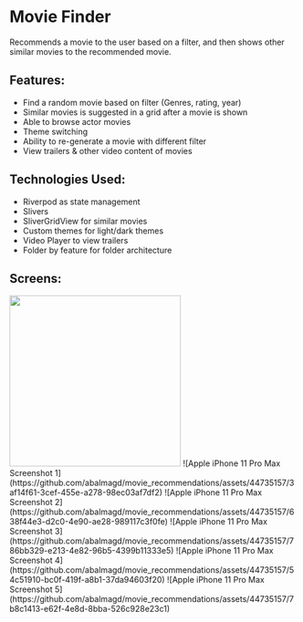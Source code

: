 # Movie Finder
Recommends a movie to the user based on a filter, and then shows other similar movies
to the recommended movie.

## Features: 
- Find a random movie based on filter (Genres, rating, year)
- Similar movies is suggested in a grid after a movie is shown
- Able to browse actor movies
- Theme switching
- Ability to re-generate a movie with different filter
- View trailers & other video content of movies

## Technologies Used:

- Riverpod as state management
- Slivers
- SliverGridView for similar movies
- Custom themes for light/dark themes
- Video Player to view trailers
- Folder by feature for folder architecture

## Screens:
<img src="https://github.com/abalmagd/movie_recommendations/assets/44735157/73846df4-ad3d-40bc-93ac-a346ea95fbb3" width="300" height="300">
![Apple iPhone 11 Pro Max Screenshot 1](https://github.com/abalmagd/movie_recommendations/assets/44735157/3af14f61-3cef-455e-a278-98ec03af7df2)
![Apple iPhone 11 Pro Max Screenshot 2](https://github.com/abalmagd/movie_recommendations/assets/44735157/638f44e3-d2c0-4e90-ae28-989117c3f0fe)
![Apple iPhone 11 Pro Max Screenshot 3](https://github.com/abalmagd/movie_recommendations/assets/44735157/786bb329-e213-4e82-96b5-4399b11333e5)
![Apple iPhone 11 Pro Max Screenshot 4](https://github.com/abalmagd/movie_recommendations/assets/44735157/54c51910-bc0f-419f-a8b1-37da94603f20)
![Apple iPhone 11 Pro Max Screenshot 5](https://github.com/abalmagd/movie_recommendations/assets/44735157/7b8c1413-e62f-4e8d-8bba-526c928e23c1)
